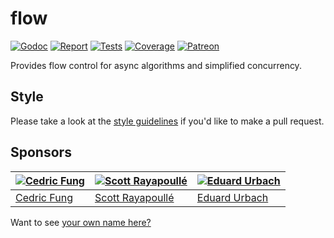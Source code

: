 # flow

[![Godoc][godoc-image]][godoc-url]
[![Report][report-image]][report-url]
[![Tests][tests-image]][tests-url]
[![Coverage][coverage-image]][coverage-url]
[![Patreon][patreon-image]][patreon-url]

Provides flow control for async algorithms and simplified concurrency.

## Style

Please take a look at the [style guidelines](https://github.com/akyoto/quality/blob/master/STYLE.md) if you'd like to make a pull request.

## Sponsors

| [![Cedric Fung](https://avatars3.githubusercontent.com/u/2269238?s=70&v=4)](https://github.com/cedricfung) | [![Scott Rayapoullé](https://avatars3.githubusercontent.com/u/11772084?s=70&v=4)](https://github.com/soulcramer) | [![Eduard Urbach](https://avatars3.githubusercontent.com/u/438936?s=70&v=4)](https://twitter.com/eduardurbach) |
| --- | --- | --- |
| [Cedric Fung](https://github.com/cedricfung) | [Scott Rayapoullé](https://github.com/soulcramer) | [Eduard Urbach](https://eduardurbach.com) |

Want to see [your own name here?](https://www.patreon.com/eduardurbach)

[godoc-image]: https://godoc.org/github.com/aerogo/flow?status.svg
[godoc-url]: https://godoc.org/github.com/aerogo/flow
[report-image]: https://goreportcard.com/badge/github.com/aerogo/flow
[report-url]: https://goreportcard.com/report/github.com/aerogo/flow
[tests-image]: https://cloud.drone.io/api/badges/aerogo/flow/status.svg
[tests-url]: https://cloud.drone.io/aerogo/flow
[coverage-image]: https://codecov.io/gh/aerogo/flow/graph/badge.svg
[coverage-url]: https://codecov.io/gh/aerogo/flow
[patreon-image]: https://img.shields.io/badge/patreon-donate-green.svg
[patreon-url]: https://www.patreon.com/eduardurbach
